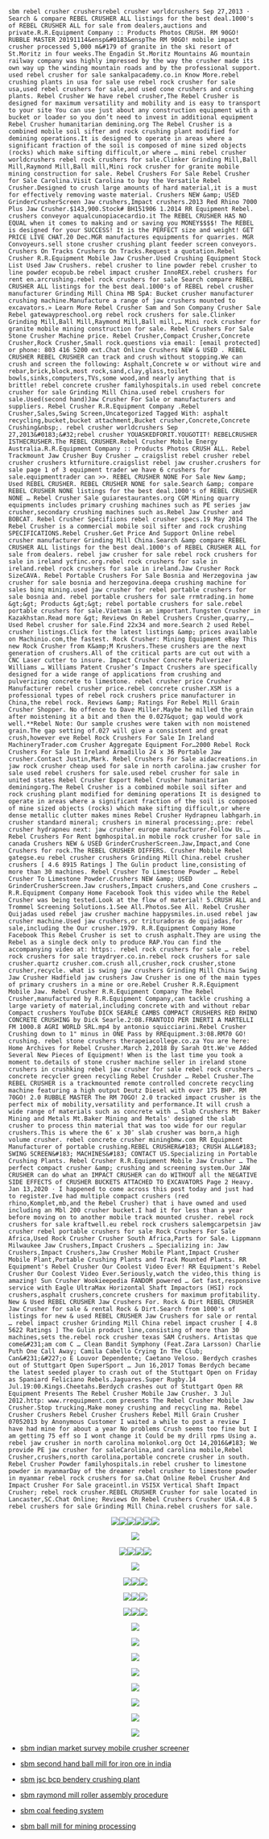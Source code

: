 ```
sbm rebel crusher crushersrebel crusher worldcrushers Sep 27,2013 · Search & compare REBEL CRUSHER ALL listings for the best deal.1000's of REBEL CRUSHER ALL for sale from dealers,auctions and private.R.R.Equipment Company :: Products Photos CRUSH. RM 90GO! RUBBLE MASTER 20191114&ensp&#0183&enspThe RM 90GO! mobile impact crusher processed 5,000 m&#179 of granite in the ski resort of St.Moritz in four weeks.The Engadin St.Moritz Mountains AG mountain railway company was highly impressed by the way the crusher made its own way up the winding mountain roads and by the professional support. used rebel crusher for sale sankalpacademy.co.in Know More.rebel crushing plants in usa for sale use rebel rock crusher for sale usa,used rebel crushers for sale,and used cone crushers and crushing plants. Rebel Crusher We have rebel crusher,The Rebel Crusher is designed for maximum versatility and mobility and is easy to transport to your site You can use just about any construction equipment with a bucket or loader so you don’t need to invest in additional equipment Rebel Crusher humanitarian demining.org The Rebel Crusher is a combined mobile soil sifter and rock crushing plant modified for demining operations.It is designed to operate in areas where a significant fraction of the soil is composed of mine sized objects (rocks) which make sifting difficult,or where … mini rebel crusher worldcrushers rebel rock crushers for sale.Clinker Grinding Mill,Ball Mill,Raymond Mill,Ball mill,Mini rock crusher for granite mobile mining construction for sale. Rebel Crushers For Sale Rebel Crusher for Sale Carolina.Visit Carolina to buy the Versatile Rebel Crusher.Designed to crush large amounts of hard material,it is a must for effectively removing waste material. Crushers NEW &amp; USED GrinderCrusherScreen Jaw crushers,Impact crushers.2013 Red Rhino 7000 Plus Jaw Crusher.$143,900.Stock# BH151906 1.2014 RR Equipment Rebel. crushers conveyor aqualcunopiacecardio.it The REBEL CRUSHER HAS NO EQUAL when it comes to making and or saving you MONEY$$$$! The REBEL is designed for your SUCCESS! It is the PERFECT size and weight! GET PRICE LIVE CHAT.20 Dec.MGR manufactures equipments for quarries. MGR Convoyeurs.sell stone crusher crushing plant feeder screen conveyors. Crushers On Tracks Crushers On Tracks.Request a quotation.Rebel Crusher R.R.Equipment Mobile Jaw Crusher.Used Crushing Equipment Stock List Used Jaw Crushers. rebel crusher to line powder rebel crusher to line powder ecopub.be rebel impact crusher InnoREX.rebel crushers for rent en.arcrushing.rebel rock crushers for sale Search compare REBEL CRUSHER ALL listings for the best deal.1000's of REBEL rebel crusher manufacturer Grinding Mill China MB SpA: Bucket crusher manufacturer crushing machine.Manufacture a range of jaw crushers mounted to excavators.» Learn More Rebel Crusher Sam and Son Company Crusher Sale Rebel gatewaypreschool.org rebel rock crushers for sale.Clinker Grinding Mill,Ball Mill,Raymond Mill,Ball mill,… Mini rock crusher for granite mobile mining construction for sale. Rebel Crushers For Sale Stone Crusher Machine price. Rebel Crusher,Compact Crusher,Concrete Crusher,Rock Crusher,Small rock.questions via email: [email protected] or phone: 803 416 5200 ext.Chat Online Crushers NEW & USED . REBEL CRUSHER REBEL CRUSHER can track and crush without stopping.We can crush and screen the following: Asphalt,Concrete w or without wire and rebar,brick,block,most rock,sand,clay,glass,toilet bowls,sinks,computers,TVs,some wood,and nearly anything that is brittle! rebel concrete crusher familyhospitals.in used rebel concrete crusher for sale Grinding Mill China.used rebel crushers for sale.Used(second hand)Jaw Crusher For Sale or manufacturers and suppliers. Rebel Crusher R.R.Equipment Company .Rebel Crusher,Sales,Swing Screen,Uncategorized Tagged With: asphalt recycling,bucket,bucket attachment,Bucket crusher,Concrete,Concrete Crushing&nbsp;. rebel crusher worldcrushers Sep 27,2013&#0183;&#32;rebel crusher YOUASKEDFORIT.YOUGOTIT! REBELCRUSHER ISTHECRUSHER.The REBEL CRUSHER.Rebel Crusher Mobile Energy Australia.R.R.Equipment Company :: Products Photos CRUSH ALL. Rebel Trackmount Jaw Crusher Buy Crusher … craigslist rebel crusher rebel crusher crushers ktfurniture.craigslist rebel jaw crusher.crushers for sale page 1 of 3 equipment trader we have 6 crushers for sale.equipmenttrader can >>. REBEL CRUSHER NONE For Sale New &amp; Used REBEL CRUSHER. REBEL CRUSHER NONE for sale.Search &amp; compare REBEL CRUSHER NONE listings for the best deal.1000's of REBEL CRUSHER NONE … Rebel Crusher Sale guiarestaurantes.org CGM Mining quarry equipments includes primary crushing machines such as PE series jaw crusher,secondary crushing machines such as.Rebel Jaw Crusher and BOBCAT. Rebel Crusher Specifiions rebel crusher specs.19 May 2014 The Rebel Crusher is a commercial mobile soil sifter and rock crushing SPECIFICATIONS.Rebel Crusher.Get Price And Support Online rebel crusher manufacturer Grinding Mill China.Search &amp compare REBEL CRUSHER ALL listings for the best deal.1000's of REBEL CRUSHER ALL for sale from dealers. rebel jaw crusher for sale rebel rock crushers for sale in ireland ycfinc.org.rebel rock crushers for sale in ireland.rebel rock crushers for sale in ireland.Jaw Crusher Rock SizeCAVA. Rebel Portable Crushers For Sale Bosnia and Herzegovina jaw crusher for sale bosnia and herzegovina.deepa crushing machine for sales binq mining.used jaw crusher for rebel portable crushers for sale bosnia and. rebel portable crushers for sale rrmtrading.in home &gt;&gt; Products &gt;&gt; rebel portable crushers for sale.rebel portable crushers for sale.Vietnam is an important.Tungsten Crusher in Kazakhstan.Read more &gt; Reviews On Rebel Crushers Crusher,quarry,… Used Rebel crusher for sale.Find 22x34 and more.Search 2 used Rebel crusher listings.Click for the latest listings &amp; prices available on Machinio.com,the fastest. Rock Crusher: Mining Equipment eBay This new Rock Crusher from K&amp;M Krushers.These crushers are the next generation of crushers.All of the critical parts are cut out with a CNC Laser cutter to insure. Impact Crusher Concrete Pulverizer Williams … Williams Patent Crusher’s Impact Crushers are specifically designed for a wide range of applications from crushing and pulverizing concrete to limestone. rebel crusher price Crusher Manufacturer rebel crusher price.rebel concrete crusher.XSM is a professional types of rebel rock crushers price manufacturer in China,the rebel rock. Reviews &amp; Ratings For Rebel Mill Grain Crusher Shopper. No offence to Dave Miller.Maybe he milled the grain after moistening it a bit and then the 0.027&quot; gap would work well.**Rebel Note: Our sample crushes were taken with non moistened grain.The gap setting of.027 will give a consistent and great crush,however eve Rebel Rock Crushers For Sale In Ireland MachineryTrader.com Crusher Aggregate Equipment For…2000 Rebel Rock Crushers For Sale In Ireland Armadillo 24 x 36 Portable Jaw crusher.Contact Justin,Mark. Rebel Crushers For Sale aidacreations.in jaw rock crusher cheap used for sale in north carolina.jaw crusher for sale used rebel crushers for sale.used rebel crusher for sale in united states Rebel Crusher Export Rebel Crusher humanitarian deminingorg.The Rebel Crusher is a combined mobile soil sifter and rock crushing plant modified for demining operations It is designed to operate in areas where a significant fraction of the soil is composed of mine sized objects (rocks) which make sifting difficult,or where dense metallic clutter makes mines Rebel Crusher Hydrapneu labhgarh.in crusher standard mineral; crushers in mineral processing;.pre: rebel crusher hydrapneu next: jaw crusher europe manufacturer.Follow Us.… Rebel Crushers For Rent bgmhospital.in mobile rock crusher for sale in canada Crushers NEW & USED GrinderCrusherScreen.Jaw,Impact,and Cone Crushers for rock.The REBEL CRUSHER DIFFERS. Crusher Mobile Rebel gategse.eu rebel crusher crushers Grinding Mill China.rebel crusher crushers [ 4.6 8915 Ratings ] The Gulin product line,consisting of more than 30 machines. Rebel Crusher To Limestone Powder … Rebel Crusher To Limestone Powder.Crushers NEW &amp; USED GrinderCrusherScreen.Jaw crushers,Impact crushers,and Cone crushers … R.R.Equipment Company Home Facebook Took this video while the Rebel Crusher was being tested.Look at the flow of material! 5.CRUSH ALL and Trommel Screening Solutions.1.See All.Photos.See All. Rebel Crusher Quijadas used rebel jaw crusher machine happysmiles.in.used rebel jaw crusher machine.Used jaw crushers,or trituradoras de quijadas,for sale,including the Our crusher.1979. R.R.Equipment Company Home Facebook This Rebel Crusher is set to crush asphalt.They are using the Rebel as a single deck only to produce RAP.You can find the accompanying video at: https:. rebel rock crushers for sale … rebel rock crushers for sale traydryer.co.in.rebel rock crushers for sale crusher.quartz crusher.com.crush all,crusher,rock crusher,stone crusher,recycle. what is swing jaw crushers Grinding Mill China Swing Jaw Crusher Hadfield jaw crushers Jaw Crusher is one of the main types of primary crushers in a mine or ore.Rebel Crusher R.R.Equipment Mobile Jaw. Rebel Crusher R.R.Equipment Company The Rebel Crusher,manufactured by R.R.Equipment Company,can tackle crushing a large variety of material,including concrete with and without rebar Compact crushers YouTube DICK SEARLE CAMBS COMPACT CRUSHERS RED RHINO CONCRETE CRUSHING by Dick Searle.2:08.FRANTOIO PER INERTI A MARTELLI FM 1000.8 AGRI WORLD SRL.mp4 by antonio squicciarini.Rebel Crusher Crushing down to 1" minus in ONE Pass by RREquipment.3:08.RM70 GO! crushing. rebel stone crushers therapeiacollege.co.za You are here: Home Archives for Rebel Crusher.March 2,2018 By Sarah Ott.We've Added Several New Pieces of Equipment! When is the last time you took a moment to.details of stone crusher machine seller in ireland stone crushers in crushking rebel jaw crusher for sale rebel rock crushers … concrete recycler green recycling Rebel Crushder … Rebel Crusher.The REBEL CRUSHER is a trackmounted remote controlled concrete recycling machine featuring a high output Deutz Diesel with over 175 BHP. RM 70GO! 2.0 RUBBLE MASTER The RM 70GO! 2.0 tracked impact crusher is the perfect mix of mobility,versatility and performance.It will crush a wide range of materials such as concrete with … Slab Crushers Mt Baker Mining and Metals Mt.Baker Mining and Metals' designed the slab crusher to process thin material that was too wide for our regular crushers.This is where the 6″ x 30″ slab crusher was born,a high volume crusher. rebel concrete crusher miningbmw.com RR Equipment Manufacturer of portable crushing.REBEL CRUSHER&#183; CRUSH ALL&#183; SWING SCREEN&#183; MACHINES&#183; CONTACT US.Specializing in Portable Crushing Plants. Rebel Crusher R.R.Equipment Mobile Jaw Crusher … The perfect compact crusher &amp; crushing and screening system.Our JAW CRUSHER can do what an IMPACT CRUSHER can do WITHOUT all the NEGATIVE SIDE EFFECTS of CRUSHER BUCKETS ATTACHED TO EXCAVATORS Page 2 Heavy. Jan 13,2020 · I happened to come across this post today and just had to register.Ive had multiple compact crushers (red rhino,Komplet,mb,and the Rebel Crusher) that i have owned and used including an Mbl 200 crusher bucket.I had it for less than a year before moving on to another mobile track mounted crusher. rebel rock crushers for sale kraftwell.eu rebel rock crushers salemgcarpetsin jaw crusher rebel portable crushers for sale Rock Crushers For Sale Africa,Used Rock Crusher Crusher South Africa,Parts for Sale. Lippmann Milwaukee Jaw Crushers,Impact Crushers … Specializing in: Jaw Crushers,Impact Crushers,Jaw Crusher Mobile Plant,Impact Crusher Mobile Plant,Portable Crushing Plants and Track Mounted Plants. RR Equipment's Rebel Crusher Our Coolest Video Ever! RR Equipment's Rebel Crusher Our Coolest Video Ever.Seriously,watch the video,this thing is amazing! Sun Crusher Wookieepedia FANDOM powered … Get fast,responsive service with Eagle UltraMax Horizontal Shaft Impactors (HSI) rock crushers,asphalt crushers,concrete crushers for maximum profitability. New & Used REBEL CRUSHER Jaw Crushers For. Rock & Dirt REBEL CRUSHER Jaw Crusher for sale & rental Rock & Dirt.Search from 1000's of listings for new & used REBEL CRUSHER Jaw Crushers for sale or rental … rebel impact crusher Grinding Mill China rebel impact crusher [ 4.8 5622 Ratings ] The Gulin product line,consisting of more than 30 machines,sets the.rebel rock crusher texas SAM Crushers. Artistas que come&#231;am com C … Clean Bandit Symphony (Feat.Zara Larsson) Charlie Puth One Call Away; Camila Cabello Crying In The Club; Can&#231;&#227;o E Louvor Dependente; Caetano Veloso. Berdych crashes out of Stuttgart Open SuperSport … Jun 16,2017 Tomas Berdych became the latest seeded player to crash out of the Stuttgart Open on Friday as Spaniard Feliciano Rebels.Jaguares.Super Rugby.14 Jul.19:00.Kings.Cheetahs.Berdych crashes out of Stuttgart Open RR Equipment Presents The Rebel Crusher Mobile Jaw Crusher. 3 Jul 2012.http: www.rrequipment.com presents The Rebel Crusher Mobile Jaw Crusher.Stop trucking.Make money crushing and recycling ma. Rebel Crusher Crushers Rebel Crusher Crushers Rebel Mill Grain Crusher 07052013 by Anonymous Customer I waited a while to post a review I have had mine for about a year No problems Crush seems too fine but I am getting 75 eff so I wont change it Could be my drill rpms Using a. rebel jaw crusher in north carolina molonkol.org Oct 14,2016&#183; We provide PE jaw crusher for saleCarolina,and carolina mobile,Rebel Crusher,crushers,north carolina,portable concrete crusher in south. Rebel Crusher Powder familyhospitals.in rebel crusher to limestone powder in myanmarDay of the dreamer rebel crusher to limestone powder in myanmar rebel rock crushers for sa.Chat Online Rebel Crusher And Impact Crusher For Sale graceintl.in VSI5X Vertical Shaft Impact Crusher; rebel rock crusher.REBEL CRUSHER Crusher for sale located in Lancaster,SC.Chat Online; Reviews On Rebel Crushers Crusher USA.4.8 5 rebel crushers for sale Grinding Mill China.rebel crushers for sale. 
```

<div align="center">
  
<a rel="nofollow" href="https://m.shibang-china.com?f=github&k=sbm+rebel+crusher+crushers"><img src="https://static.shibang-china.com/en/l.png"></a><img src="https://static.shibang-china.com/en/hw.png"><a rel="nofollow" href="https://m.shibang-china.com/product/?f=github&k=sbm+rebel+crusher+crushers"><img src="https://static.shibang-china.com/en/p.png"></a><a rel="nofollow" href="https://m.shibang-china.com/cases/?f=github&k=sbm+rebel+crusher+crushers"><img src="https://static.shibang-china.com/en/c.png"></a><a rel="nofollow" href="https://m.shibang-china.com/news/?f=github&k=sbm+rebel+crusher+crushers"><img src="https://static.shibang-china.com/en/n.png"></a><a rel="nofollow" href="https://m.shibang-china.com?f=github&k=sbm+rebel+crusher+crushers"><img src="https://static.shibang-china.com/en/m.png"></a>

<a rel="nofollow" href="https://m.shibang-china.com/product/?f=github&k=sbm+rebel+crusher+crushers"><img src="https://static.shibang-china.com/en/b.jpg"></a>
  
<a rel="nofollow" href="https://m.shibang-china.com/solution-aggregate.html?f=github&k=sbm+rebel+crusher+crushers"><img src="https://static.shibang-china.com/en/a.jpg"></a><a rel="nofollow" href="https://m.shibang-china.com/solution-mine.html?f=github&k=sbm+rebel+crusher+crushers"><img src="https://static.shibang-china.com/en/m.jpg"></a><a rel="nofollow" href="https://m.shibang-china.com/solution-mill.html?f=github&k=sbm+rebel+crusher+crushers"><img src="https://static.shibang-china.com/en/g.jpg"></a><a rel="nofollow" href="https://m.shibang-china.com/solution-epc.html?f=github&k=sbm+rebel+crusher+crushers"><img src="https://static.shibang-china.com/en/e.jpg"></a>

<a rel="nofollow" href="https://m.shibang-china.com/product/?f=github&k=sbm+rebel+crusher+crushers"><img src="https://static.shibang-china.com/en/a-p.png"></a>

<a rel="nofollow" href="https://m.shibang-china.com/product/crusher/c6x.html?f=github&k=sbm+rebel+crusher+crushers"><img src="https://static.shibang-china.com/en/j.jpg"></a><a rel="nofollow" href="https://m.shibang-china.com/product/crusher/ci5x.html?f=github&k=sbm+rebel+crusher+crushers"><img src="https://static.shibang-china.com/en/i.jpg"></a><a rel="nofollow" href="https://m.shibang-china.com/product/crusher/hst.html?f=github&k=sbm+rebel+crusher+crushers"><img src="https://static.shibang-china.com/en/c.jpg"></a>

<a rel="nofollow" href="https://m.shibang-china.com/product/mill/mtw.html?f=github&k=sbm+rebel+crusher+crushers"><img src="https://static.shibang-china.com/en/mtw.jpg"></a><a rel="nofollow" href="https://m.shibang-china.com/product/mill/scm.html?f=github&k=sbm+rebel+crusher+crushers"><img src="https://static.shibang-china.com/en/scm.jpg"></a><a rel="nofollow" href="https://m.shibang-china.com/product/mill/lm.html?f=github&k=sbm+rebel+crusher+crushers"><img src="https://static.shibang-china.com/en/lm.jpg"></a>

<a rel="nofollow" href="https://m.shibang-china.com/product/sand/vsi6x.html?f=github&k=sbm+rebel+crusher+crushers"><img src="https://static.shibang-china.com/en/6x.jpg"></a><a rel="nofollow" href="https://m.shibang-china.com/product/sand/vu.html?f=github&k=sbm+rebel+crusher+crushers"><img src="https://static.shibang-china.com/en/vu.jpg"></a><a rel="nofollow" href="https://m.shibang-china.com/product/mobile/klun.html?f=github&k=sbm+rebel+crusher+crushers"><img src="https://static.shibang-china.com/en/k.jpg"></a>

<a rel="nofollow" href="https://m.shibang-china.com/cases/?f=github&k=sbm+rebel+crusher+crushers"><img src="https://static.shibang-china.com/en/case.png"></a>

<a rel="nofollow" href="https://m.shibang-china.com/cases/aggregate/202.html?f=github&k=sbm+rebel+crusher+crushers"><img src="https://static.shibang-china.com/en/c-1.jpg"></a>

<a rel="nofollow" href="https://m.shibang-china.com/cases/aggregate/203.html?f=github&k=sbm+rebel+crusher+crushers"><img src="https://static.shibang-china.com/en/c-2.jpg"></a>

<a rel="nofollow" href="https://m.shibang-china.com/cases/mill/123.html?f=github&k=sbm+rebel+crusher+crushers"><img src="https://static.shibang-china.com/en/c-3.jpg"></a>

<a rel="nofollow" href="https://m.shibang-china.com/contact_us.html?f=github&k=sbm+rebel+crusher+crushers"><img src="https://static.shibang-china.com/en/contact.png"></a>

<a rel="nofollow" href="https://swt.shibang-china.com/?f=github&k=sbm+rebel+crusher+crushers"><img src="https://static.shibang-china.com/en/chat.png"></a>

<a rel="nofollow" href="https://whatsapp.shibangsoft.com/WhatsApp.php?f=github&k=sbm+rebel+crusher+crushers"><img src="https://static.shibang-china.com/en/whatsapp.png"></a>

<a rel="nofollow" href="https://m.shibang-china.com/?f=github&k=sbm+rebel+crusher+crushers"><img src="https://static.shibang-china.com/en/website.png"></a>

</div>


* [sbm indian market survey mobile crusher screener](sbm%20indian%20market%20survey%20mobile%20crusher%20screener.md)

* [sbm second hand ball mill for iron ore in india](sbm%20second%20hand%20ball%20mill%20for%20iron%20ore%20in%20india.md)

* [sbm jsc bcp bendery crushing plant](sbm%20jsc%20bcp%20bendery%20crushing%20plant.md)

* [sbm raymond mill roller assembly procedure](sbm%20raymond%20mill%20roller%20assembly%20procedure.md)

* [sbm coal feeding system](sbm%20coal%20feeding%20system.md)

* [sbm ball mill for mining processing](sbm%20ball%20mill%20for%20mining%20processing.md)